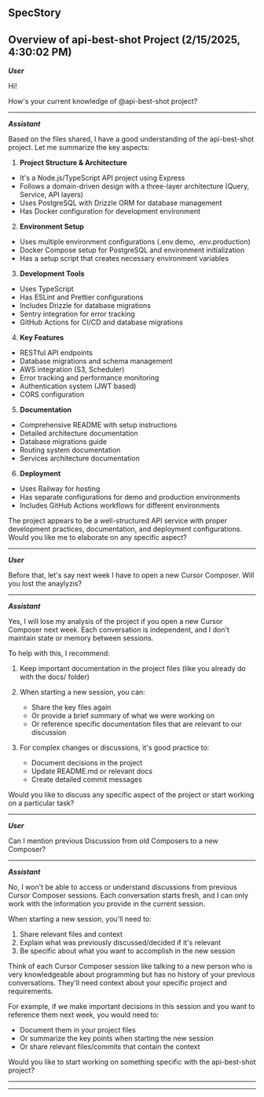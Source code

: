 ## SpecStory

## Overview of api-best-shot Project (2/15/2025, 4:30:02 PM)

_**User**_

Hi!

How's your current knowledge of @api-best-shot project?

---

_**Assistant**_

Based on the files shared, I have a good understanding of the api-best-shot project. Let me summarize the key aspects:

1. **Project Structure & Architecture**
- It's a Node.js/TypeScript API project using Express
- Follows a domain-driven design with a three-layer architecture (Query, Service, API layers)
- Uses PostgreSQL with Drizzle ORM for database management
- Has Docker configuration for development environment

2. **Environment Setup**
- Uses multiple environment configurations (.env.demo, .env.production)
- Docker Compose setup for PostgreSQL and environment initialization
- Has a setup script that creates necessary environment variables

3. **Development Tools**
- Uses TypeScript
- Has ESLint and Prettier configurations
- Includes Drizzle for database migrations
- Sentry integration for error tracking
- GitHub Actions for CI/CD and database migrations

4. **Key Features**
- RESTful API endpoints
- Database migrations and schema management
- AWS integration (S3, Scheduler)
- Error tracking and performance monitoring
- Authentication system (JWT based)
- CORS configuration

5. **Documentation**
- Comprehensive README with setup instructions
- Detailed architecture documentation
- Database migrations guide
- Routing system documentation
- Services architecture documentation

6. **Deployment**
- Uses Railway for hosting
- Has separate configurations for demo and production environments
- Includes GitHub Actions workflows for different environments

The project appears to be a well-structured API service with proper development practices, documentation, and deployment configurations. Would you like me to elaborate on any specific aspect?

---

_**User**_

Before that, let's say next week I have to open a new Cursor Composer. Will you lost the anaylyzis?

---

_**Assistant**_

Yes, I will lose my analysis of the project if you open a new Cursor Composer next week. Each conversation is independent, and I don't maintain state or memory between sessions.

To help with this, I recommend:

1. Keep important documentation in the project files (like you already do with the docs/ folder)

2. When starting a new session, you can:
   - Share the key files again
   - Or provide a brief summary of what we were working on
   - Or reference specific documentation files that are relevant to our discussion

3. For complex changes or discussions, it's good practice to:
   - Document decisions in the project
   - Update README.md or relevant docs
   - Create detailed commit messages

Would you like to discuss any specific aspect of the project or start working on a particular task?

---

_**User**_

Can I mention previous Discussion from old Composers to a new Composer?

---

_**Assistant**_

No, I won't be able to access or understand discussions from previous Cursor Composer sessions. Each conversation starts fresh, and I can only work with the information you provide in the current session.

When starting a new session, you'll need to:

1. Share relevant files and context
2. Explain what was previously discussed/decided if it's relevant
3. Be specific about what you want to accomplish in the new session

Think of each Cursor Composer session like talking to a new person who is very knowledgeable about programming but has no history of your previous conversations. They'll need context about your specific project and requirements.

For example, if we make important decisions in this session and you want to reference them next week, you would need to:
- Document them in your project files
- Or summarize the key points when starting the new session
- Or share relevant files/commits that contain the context

Would you like to start working on something specific with the api-best-shot project?

---



---


